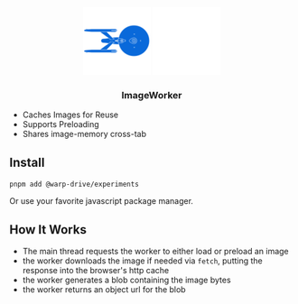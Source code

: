<p align="center">
  <img
    class="project-logo"
    src="./logos/NCC-1701-a-blue.svg#gh-light-mode-only"
    alt="WarpDrive"
    width="120px"
    title="WarpDrive" />
  <img
    class="project-logo"
    src="./logos/NCC-1701-a.svg#gh-dark-mode-only"
    alt="WarpDrive"
    width="120px"
    title="WarpDrive" />
</p>

<h3 align="center">ImageWorker</h3>

- Caches Images for Reuse
- Supports Preloading
- Shares image-memory cross-tab

## Install

```cli
pnpm add @warp-drive/experiments
```

Or use your favorite javascript package manager.

## How It Works

- The main thread requests the worker to either load or preload an image
- the worker downloads the image if needed via `fetch`, putting the response into the browser's http cache
- the worker generates a blob containing the image bytes
- the worker returns an object url for the blob
